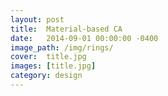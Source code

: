 ```yaml
---
layout: post
title:  Material-based CA
date:   2014-09-01 00:00:00 -0400
image_path:	/img/rings/
cover:  title.jpg
images: [title.jpg]
category: design
---
```


